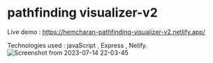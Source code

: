 # pathfinding visualizer-v2

Live demo : https://hemcharan-pathfinding-visualizer-v2.netlify.app/

Technologies used : javaScript , Express , Nelify.
![Screenshot from 2023-07-14 22-03-45](https://github.com/hemcharan22/Pathfinding-Visualizer-v2/assets/77770865/24ce0cd3-88d2-4057-8a7b-4f993d72f779)
